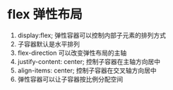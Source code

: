 # flex 弹性布局

1. display:flex; 弹性容器可以控制内部子元素的排列方式
2. 子容器默认是水平排列
3. flex-direction 可以改变弹性布局的主轴
4. justify-content: center; 控制子容器在主轴方向居中
5. align-items: center; 控制子容器在交叉轴方向居中
6. 弹性容器可以让子容器按比例分配空间
